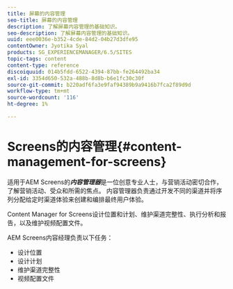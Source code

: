 ```yaml
---
title: 屏幕的内容管理
seo-title: 屏幕的内容管理
description: 了解屏幕内容管理的基础知识。
seo-description: 了解屏幕内容管理的基础知识。
uuid: eee0036e-b352-4cde-84d2-04b27d3dfe95
contentOwner: Jyotika Syal
products: SG_EXPERIENCEMANAGER/6.5/SITES
topic-tags: content
content-type: reference
discoiquuid: 014b5fdd-6522-4394-87bb-fe264492ba34
exl-id: 3354d650-532a-488b-8d8b-b6e1fc30c30f
source-git-commit: b220adf6fa3e9faf94389b9a9416b7fca2f89d9d
workflow-type: tm+mt
source-wordcount: '116'
ht-degree: 1%

---
```


# Screens的内容管理{#content-management-for-screens}

适用于AEM Screens的&#x200B;***内容管理器***&#x200B;是一位创意专业人士，与营销活动密切合作，了解营销活动、受众和所需的焦点。 内容管理器负责通过开发不同的渠道并将序列分配给定时渠道体验来创建和编排最终用户体验。

Content Manager for Screens设计位置和计划、维护渠道完整性、执行分析和报告，以及维护视频配置文件。

AEM Screens内容经理负责以下任务：

* 设计位置
* 设计计划
* 维护渠道完整性
* 视频配置文件
